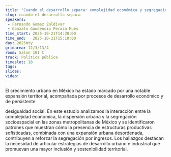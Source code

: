 ```yaml
---
title: "Cuando el desarrollo separa: complejidad económica y segregación urbana en México"
slug: cuando-el-desarrollo-separa
speakers:
 - Fernando Gomez Zaldivar
 - Gonzalo Gaudencio Peraza Mues
time_start: 2025-10-21T14:30:00
time_end:   2025-10-21T15:10:00
day: 2025mty
gridarea: 12/3/13/4
room: Salon 101 C
track: Política pública
timeslot: 18
tags:
slides: 
video: 
---
```


El crecimiento urbano en México ha estado marcado por una notable expansión territorial, acompañada por procesos de desarrollo económico y de persistente

desigualdad social. En este estudio analizamos la interacción entre la complejidad económica, la dispersión urbana y la segregación socioespacial en las zonas metropolitanas de México y se identificaron patrones que muestran cómo la presencia de estructuras productivas sofisticadas, combinada con una expansión urbana desordenada, contribuyen a reforzar la segregación por ingresos. Los hallazgos destacan la necesidad de articular estrategias de desarrollo urbano e industrial que promuevan una mayor inclusión y sostenibilidad territorial.